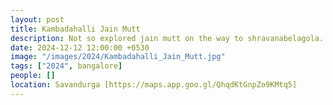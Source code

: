 ```yaml
---
layout: post
title: Kambadahalli Jain Mutt
description: Not so explored jain mutt on the way to shravanabelagola. 
date: 2024-12-12 12:00:00 +0530
image: "/images/2024/Kambadahalli_Jain_Mutt.jpg"
tags: ["2024", bangalore]
people: []
location: Savandurga [https://maps.app.goo.gl/QhqdKtGnpZo9KMtq5]
---
```

